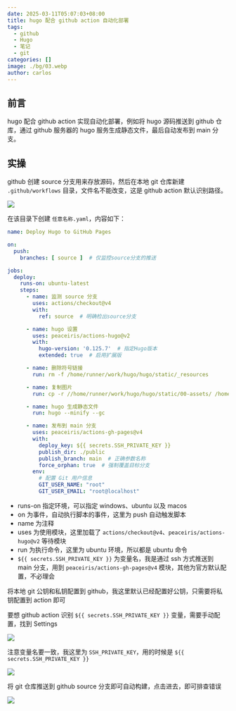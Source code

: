 ```yaml
---
date: 2025-03-11T05:07:03+08:00
title: hugo 配合 github action 自动化部署
tags:
  - github
  - Hugo
  - 笔记
  - git
categories: []
image: ./bg/03.webp
author: carlos
---
```


## 前言

hugo 配合 github action 实现自动化部署，例如将 hugo 源码推送到 github 仓库，通过 github 服务器的 hugo 服务生成静态文件，最后自动发布到  main 分支。

## 实操

github 创建 source 分支用来存放源码，然后在本地 git 仓库新建 `.github/workflows` 目录，文件名不能改变，这是 github action 默认识别路径。

![](../00-assets/Pasted%20image%2020250311045254.png)

在该目录下创建 `任意名称.yaml`，内容如下：

```yaml
name: Deploy Hugo to GitHub Pages

on:
  push:
    branches: [ source ]  # 仅监控source分支的推送

jobs:
  deploy:
    runs-on: ubuntu-latest
    steps:
      - name: 监测 source 分支
        uses: actions/checkout@v4
        with:
          ref: source  # 明确检出source分支

      - name: hugo 设置
        uses: peaceiris/actions-hugo@v2
        with:
          hugo-version: '0.125.7'  # 指定Hugo版本
          extended: true  # 启用扩展版

      - name: 删除符号链接
        run: rm -f /home/runner/work/hugo/hugo/static/_resources

      - name: 复制图片
        run: cp -r //home/runner/work/hugo/hugo/static/00-assets/ /home/runner/work/hugo/hugo/static/_resources

      - name: hugo 生成静态文件
        run: hugo --minify --gc

      - name: 发布到 main 分支  
        uses: peaceiris/actions-gh-pages@v4
        with:
          deploy_key: ${{ secrets.SSH_PRIVATE_KEY }}
          publish_dir: ./public  
          publish_branch: main  # 正确参数名称
          force_orphan: true  # 强制覆盖目标分支
        env:  
          # 配置 Git 用户信息  
          GIT_USER_NAME: "root"  
          GIT_USER_EMAIL: "root@localhost"
```

- runs-on 指定环境，可以指定 windows、ubuntu 以及 macos
- on 为事件，自动执行脚本的事件，这里为 push 自动触发脚本
- name 为注释
- uses 为使用模块，这里加载了 `actions/checkout@v4`、`peaceiris/actions-hugo@v2` 等待模块
- run 为执行命令，这里为 ubuntu 环境，所以都是 ubuntu 命令
- `${{ secrets.SSH_PRIVATE_KEY }}` 为变量名，我是通过 ssh  方式推送到 main 分支，用到 `peaceiris/actions-gh-pages@v4` 模块，其他为官方默认配置，不必理会

将本地 git 公钥和私钥配置到 github，我这里默认已经配置好公钥，只需要将私钥配置到 action 即可

要想 github action 识别 `${{ secrets.SSH_PRIVATE_KEY }}` 变量，需要手动配置，找到 Settings

![](../00-assets/Pasted%20image%2020250311050114.png)

注意变量名要一致，我这里为 `SSH_PRIVATE_KEY`，用的时候是 `${{ secrets.SSH_PRIVATE_KEY }}`

![](../00-assets/Pasted%20image%2020250311050215.png)

将 git 仓库推送到 github source 分支即可自动构建，点击进去，即可排查错误

![](../00-assets/Pasted%20image%2020250311050623.png)

